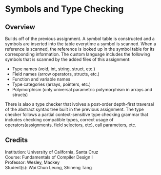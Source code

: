 # Symbols and Type Checking

## Overview
Builds off of the previous assignment. A symbol table is constructed and a symbols are inserted into the table everytime a symbol is scanned. When a reference is scanned, the reference is looked up in the symbol table for its corresponding information. The custom language includes the following symbols that is scanned by the added files of this assignment:

- Type names (void, int, string, struct, etc.)
- Field names (arrow operators, structs, etc.)
- Function and variable names
- Type categories (arrays, pointers, etc.)
- Polymorphism (only universal parametric polymorphism in arrays and structs)

There is also a type checker that ivolves a post-order depth-first traversal of the abstract syntax tree built in the previous assignment. The type checker follows a partial context-sensitive type checking grammar that includes checking compatible types, correct usage of operators(assignments, field selectors, etc), call parameters, etc.

## Credits
Institution: University of California, Santa Cruz<br/>
Course: Fundamentals of Compiler Design I<br/>
Professor: Wesley, Mackey<br/>
Student(s): Wai Chun Leung, Shineng Tang